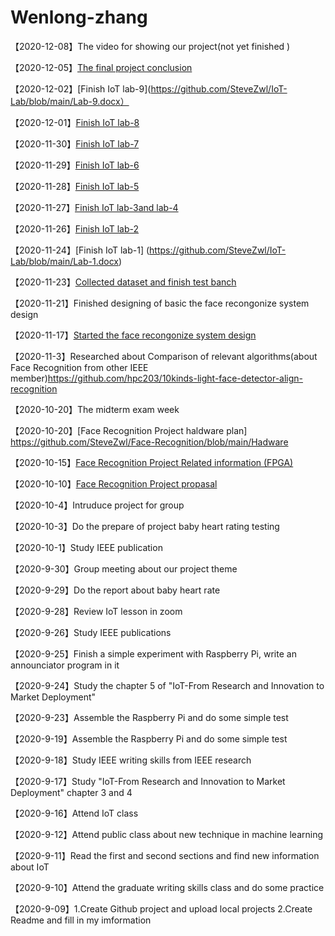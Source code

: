# Wenlong-zhang

【2020-12-08】The video for showing our project(not yet finished )

【2020-12-05】[The final project conclusion](https://blog.csdn.net/SteveZwl/article/details/110878936)

【2020-12-02】[Finish IoT lab-9](https://github.com/SteveZwl/IoT-Lab/blob/main/Lab-9.docx）

【2020-12-01】[Finish IoT lab-8](https://github.com/SteveZwl/IoT-Lab/blob/main/Lab-8.docx)

【2020-11-30】[Finish IoT lab-7](https://github.com/SteveZwl/IoT-Lab/blob/main/Lab-7.docx)

【2020-11-29】[Finish IoT lab-6](https://github.com/SteveZwl/IoT-Lab/blob/main/Lab-6.docx)

【2020-11-28】[Finish IoT lab-5](https://github.com/SteveZwl/IoT-Lab/blob/main/Lab-5.docx)

【2020-11-27】[Finish IoT lab-3and lab-4](https://github.com/SteveZwl/IoT-Lab/blob/main/Lab-3.docx)

【2020-11-26】[Finish IoT lab-2](https://github.com/SteveZwl/IoT-Lab/blob/main/Lab-2.docx)

【2020-11-24】[Finish IoT lab-1] (https://github.com/SteveZwl/IoT-Lab/blob/main/Lab-1.docx)

【2020-11-23】[Collected dataset and finish test banch](https://github.com/SteveZwl/Face-Recognition/blob/main/Code%20for%20picture)

【2020-11-21】Finished designing of basic the face recongonize system design

【2020-11-17】[Started the face recongonize system design](https://github.com/SteveZwl/Face-Recognition/blob/main/Code%20for%20video)

【2020-11-3】Researched about Comparison of relevant algorithms(about Face Recognition from other IEEE member)https://github.com/hpc203/10kinds-light-face-detector-align-recognition

【2020-10-20】The midterm exam week

【2020-10-20】[Face Recognition Project haldware plan] https://github.com/SteveZwl/Face-Recognition/blob/main/Hadware

【2020-10-15】[Face Recognition Project Related information (FPGA)](https://github.com/SteveZwl/Face-Recognition/blob/main/FPGA's%20implementation%20of%20face%20position%20recognition)

【2020-10-10】[Face Recognition Project propasal](https://github.com/SteveZwl/Face-Recognition/blob/main/Proposal)

【2020-10-4】Intruduce project for group

【2020-10-3】Do the prepare of project baby heart rating testing

【2020-10-1】Study IEEE publication

【2020-9-30】Group meeting about our project theme

【2020-9-29】Do the report about baby heart rate

【2020-9-28】Review IoT lesson in zoom

【2020-9-26】Study IEEE publications 

【2020-9-25】Finish a simple experiment with Raspberry Pi, write an announciator program in it

【2020-9-24】Study the chapter 5 of "IoT-From Research and Innovation to Market Deployment"

【2020-9-23】Assemble the Raspberry Pi and do some simple test

【2020-9-19】Assemble the Raspberry Pi and do some simple test

【2020-9-18】Study IEEE writing skills from IEEE research

【2020-9-17】Study "IoT-From Research and Innovation to Market Deployment" chapter 3 and 4 

【2020-9-16】Attend IoT class

【2020-9-12】Attend public class about new technique in machine learning 
 
【2020-9-11】Read the first and second sections and find new information about IoT  
 
【2020-9-10】Attend the graduate writing skills class and do some practice 
 
【2020-9-09】1.Create Github project and upload local projects 2.Create Readme and fill in my imformation 










